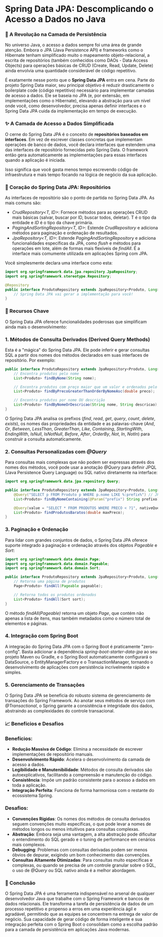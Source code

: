 # Spring Data JPA: Descomplicando o Acesso a Dados no Java
### 🚀 A Revolução na Camada de Persistência
No universo Java, o acesso a dados sempre foi uma área de grande atenção. Embora o JPA (Java Persistence API) e frameworks como o Hibernate tenham simplificado muito o mapeamento objeto-relacional, a escrita de repositórios (também conhecidos como DAOs - Data Access Objects) para operações básicas de CRUD (Create, Read, Update, Delete) ainda envolvia uma quantidade considerável de código repetitivo.

É exatamente nesse ponto que o __Spring Data JPA__ entra em cena. Parte do projeto Spring Data maior, seu principal objetivo é reduzir drasticamente o boilerplate code (código repetitivo) necessário para implementar camadas de acesso a dados. Ele se baseia no JPA (e, por extensão, em implementações como o Hibernate), elevando a abstração para um nível onde você, como desenvolvedor, precisa apenas definir interfaces e o Spring Data JPA cuida da implementação em tempo de execução.
### ✨ A Camada de Acesso a Dados Simplificada
O cerne do Spring Data JPA é o conceito de __repositórios baseados em interfaces__. Em vez de escrever classes concretas que implementam operações de banco de dados, você declara interfaces que estendem uma das interfaces de repositório fornecidas pelo Spring Data. O framework então gera automaticamente as implementações para essas interfaces quando a aplicação é iniciada.

Isso significa que você gasta menos tempo escrevendo código de infraestrutura e mais tempo focando na lógica de negócio da sua aplicação.

### 🧩 Coração do Spring Data JPA: Repositórios
As interfaces de repositório são o ponto de partida no Spring Data JPA. As mais comuns são:
* _CrudRepository<T, ID>_: Fornece métodos para as operações CRUD mais básicas (salvar, buscar por ID, buscar todos, deletar). T é o tipo da entidade e _ID_ é o tipo da chave primária.
* _PagingAndSortingRepository<T, ID>_: Estende _CrudRepository_ e adiciona métodos para paginação e ordenação de resultados.
* _JpaRepository<T, ID>_: Estende _PagingAndSortingRepository_ e adiciona funcionalidades específicas da JPA, como _flush_ e métodos para operações em lote, além de formas mais flexíveis de _findAll_. É a interface mais comumente utilizada em aplicações Spring com JPA.

Você simplesmente declara uma interface como esta:
```Java
import org.springframework.data.jpa.repository.JpaRepository;
import org.springframework.stereotype.Repository;

@Repository
public interface ProdutoRepository extends JpaRepository<Produto, Long> {
    // Spring Data JPA vai gerar a implementação para você!
}
```
### 🔑 Recursos Chave
O Spring Data JPA oferece funcionalidades poderosas que simplificam ainda mais o desenvolvimento:
### 1. Métodos de Consulta Derivados (Derived Query Methods)
Esta é a "mágica" do Spring Data JPA. Ele pode inferir e gerar consultas SQL a partir dos nomes dos métodos declarados em suas interfaces de repositório. Por exemplo:
```Java
public interface ProdutoRepository extends JpaRepository<Produto, Long> {
    // Encontra produtos pelo nome
    List<Produto> findByNome(String nome);

    // Encontra produtos com preço maior que um valor e ordenados pelo nome
    List<Produto> findByPrecoGreaterThanOrderByNomeAsc(double preco);

    // Encontra produtos por nome OU descrição
    List<Produto> findByNomeOrDescricao(String nome, String descricao);
}
```
O Spring Data JPA analisa os prefixos (_find_, _read_, _get_, _query_, _count_, _delete_, _exists_), os nomes das propriedades da entidade e as palavras-chave (_And_, _Or_, _Between_, _LessThan_, _GreaterThan_, _Like_, _Containing_, _StartingWith_, _EndingWith_, _IsNull_, _IsNotNull_, _Before_, _After_, _OrderBy_, _Not_, _In_, _NotIn_) para construir a consulta automaticamente.
### 2. Consultas Personalizadas com _@Query_
Para consultas mais complexas que não podem ser expressas através dos nomes dos métodos, você pode usar a anotação _@Query_ para definir JPQL (Java Persistence Query Language) ou SQL nativo diretamente na interface:
```Java
import org.springframework.data.jpa.repository.Query;

public interface ProdutoRepository extends JpaRepository<Produto, Long> {
    @Query("SELECT p FROM Produto p WHERE p.nome LIKE %:prefix%") // JPQL
    List<Produto> findByNomeContaining(@Param("prefix") String prefixo);

    @Query(value = "SELECT * FROM PRODUTOS WHERE PRECO < ?1", nativeQuery = true) // SQL Nativo
    List<Produto> findProdutosBaratos(double maxPreco);
}
```
### 3. Paginação e Ordenação
Para lidar com grandes conjuntos de dados, o Spring Data JPA oferece suporte integrado à paginação e ordenação através dos objetos _Pageable_ e _Sort_:
```Java
import org.springframework.data.domain.Page;
import org.springframework.data.domain.Pageable;
import org.springframework.data.domain.Sort;

public interface ProdutoRepository extends JpaRepository<Produto, Long> {
    // Retorna uma página de produtos
    Page<Produto> findAll(Pageable pageable);

    // Retorna todos os produtos ordenados
    List<Produto> findAll(Sort sort);
}
```
O método _findAll(Pageable)_ retorna um objeto _Page<T>_, que contém não apenas a lista de itens, mas também metadados como o número total de elementos e páginas.
### 4. Integração com Spring Boot
A integração do Spring Data JPA com o Spring Boot é praticamente "zero-config". Basta adicionar a dependência _spring-boot-starter-data-jpa_ ao seu projeto Maven ou Gradle, e o Spring Boot automaticamente configurará o DataSource, o EntityManagerFactory e o TransactionManager, tornando o desenvolvimento de aplicações com persistência incrivelmente rápido e simples.
### 5. Gerenciamento de Transações
O Spring Data JPA se beneficia do robusto sistema de gerenciamento de transações do Spring Framework. Ao anotar seus métodos de serviço com _@Transactional_, o Spring garante a consistência e integridade dos dados, abstraindo as complexidades do controle transacional.
### 📈 Benefícios e Desafios
### Benefícios:
* __Redução Massiva de Código__: Elimina a necessidade de escrever implementações de repositório manuais.
* __Desenvolvimento Rápido__: Acelera o desenvolvimento da camada de acesso a dados.
* __Legibilidade e Manutenibilidade__: Métodos de consulta derivados são autoexplicativos, facilitando a compreensão e manutenção do código.
* __Consistência__: Impõe um padrão consistente para o acesso a dados em toda a aplicação.
* __Integração Perfeita__: Funciona de forma harmoniosa com o restante do ecossistema Spring.
### Desafios:
* __Convenções Rígidas__: Os nomes dos métodos de consulta derivados seguem convenções muito específicas, o que pode levar a nomes de métodos longos ou menos intuitivos para consultas complexas.
* __Abstração__: Embora seja uma vantagem, a alta abstração pode dificultar o entendimento do SQL gerado e o tuning de performance em cenários mais complexos.
* __Debugging__: Problemas com consultas derivadas podem ser menos óbvios de depurar, exigindo um bom conhecimento das convenções.
* __Consultas Altamente Otimizadas__: Para consultas muito específicas e complexas, ou quando se precisa de um controle granular sobre o SQL, o uso de _@Query_ ou SQL nativo ainda é a melhor abordagem.
### 🏁 Conclusão
O Spring Data JPA é uma ferramenta indispensável no arsenal de qualquer desenvolvedor Java que trabalhe com o Spring Framework e bancos de dados relacionais. Ele transforma a tarefa de persistência de dados de um processo repetitivo e propenso a erros em uma experiência ágil e agradável, permitindo que as equipes se concentrem na entrega de valor de negócio. Sua capacidade de gerar código de forma inteligente e sua integração perfeita com o Spring Boot o consolidam como a escolha padrão para a camada de persistência em aplicações Java modernas.